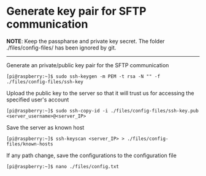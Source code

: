 # Generate key pair for SFTP communication
__NOTE__: Keep the passpharse and private key secret. The folder ./files/config-files/ has been ignored by git.  
_________________
Generate an private/public key pair for the SFTP communication  
```console
[pi@raspberry:~]$ sudo ssh-keygen -m PEM -t rsa -N "" -f ./files/config-files/ssh-key
```
Upload the public key to the server so that it will trust us for accessing the specified user's account
```console
[pi@raspberry:~]$ sudo ssh-copy-id -i ./files/config-files/ssh-key.pub <server_username>@<server_IP>
```
Save the server as known host
```console
[pi@raspberry:~]$ ssh-keyscan <server_IP> > ./files/config-files/known-hosts
```
If any path change, save the configurations to the configuration file
```console
[pi@raspberry:~]$ nano ./files/config.txt